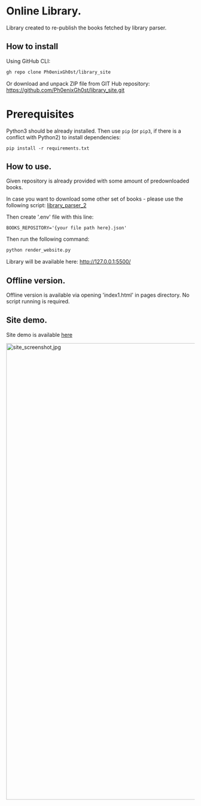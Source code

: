 # Online Library.
Library created to re-publish the books fetched by library parser.

## How to install
Using GitHub CLI:
```bash
gh repo clone Ph0enixGh0st/library_site
```

Or download and unpack ZIP file from GIT Hub repository: https://github.com/Ph0enixGh0st/library_site.git

# Prerequisites
Python3 should be already installed. 
Then use `pip` (or `pip3`, if there is a conflict with Python2) to install dependencies:
```
pip install -r requirements.txt
```

## How to use.
Given repository is already provided with some amount of predownloaded books.

In case you want to download some other set of books - please use the following script: 
[library_parser_2](https://github.com/Ph0enixGh0st/library_parser_2)

Then create '.env' file with this line:
```
BOOKS_REPOSITORY='{your file path here}.json'
```



Then run the following command:

```bash
python render_website.py
```

Library will be available here: http://127.0.0.1:5500/


## Offline version.
Offline version is available via opening 'index1.html' in pages directory. No script running is required.

## Site demo.
Site demo is available [here](https://ph0enixgh0st.github.io/library_site/pages/index1.html)

<img width="1216" alt="site_screenshot,jpg" src="https://user-images.githubusercontent.com/108229516/214078473-644996cd-9cc0-4de8-a575-7ce258d3cde4.png">
